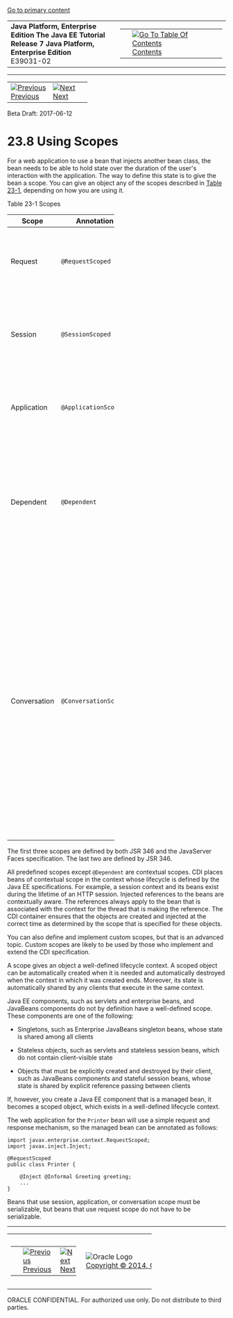 [Go to primary content](#BEGIN)

<table>
<colgroup>
<col width="50%" />
<col width="50%" />
</colgroup>
<tbody>
<tr class="odd">
<td><strong>Java Platform, Enterprise Edition The Java EE Tutorial</strong><br />
<strong>Release 7 Java Platform, Enterprise Edition</strong><br />
E39031-02</td>
<td><table>
<tbody>
<tr class="odd">
<td> </td>
<td><a href="toc.htm"><img src="../../dcommon/gifs/toc.gif" alt="Go To Table Of Contents" /><br />
<span class="icon">Contents</span></a></td>
</tr>
</tbody>
</table></td>
</tr>
</tbody>
</table>

-----

<table>
<tbody>
<tr class="odd">
<td><a href="cdi-basic007.htm"><img src="../../dcommon/gifs/leftnav.gif" alt="Previous" /><br />
<span class="icon">Previous</span></a> </td>
<td><a href="cdi-basic009.htm"><img src="../../dcommon/gifs/rightnav.gif" alt="Next" /><br />
<span class="icon">Next</span></a></td>
<td> </td>
</tr>
</tbody>
</table>

Beta Draft: 2017-06-12

# 23.8 Using Scopes

For a web application to use a bean that injects another bean class, the
bean needs to be able to hold state over the duration of the user's
interaction with the application. The way to define this state is to
give the bean a scope. You can give an object any of the scopes
described in [Table 23-1](#GJDBG), depending on how you are using it.

Table 23-1 Scopes

<table style="width:49%;">
<colgroup>
<col width="22%" />
<col width="27%" />
<col width="0%" />
</colgroup>
<thead>
<tr class="header">
<th>Scope</th>
<th>Annotation</th>
<th>Duration</th>
</tr>
</thead>
<tbody>
<tr class="odd">
<td><p>Request</p></td>
<td><p><code dir="ltr">@RequestScoped</code></p></td>
<td><p>A user's interaction with a web application in a single HTTP request.</p></td>
</tr>
<tr class="even">
<td><p>Session</p></td>
<td><p><code dir="ltr">@SessionScoped</code></p></td>
<td><p>A user's interaction with a web application across multiple HTTP requests.</p></td>
</tr>
<tr class="odd">
<td><p>Application</p></td>
<td><p><code dir="ltr">@ApplicationScoped</code></p></td>
<td><p>Shared state across all users' interactions with a web application.</p></td>
</tr>
<tr class="even">
<td><p>Dependent</p></td>
<td><p><code dir="ltr">@Dependent</code></p></td>
<td><p>The default scope if none is specified; it means that an object exists to serve exactly one client (bean) and has the same lifecycle as that client (bean).</p></td>
</tr>
<tr class="odd">
<td><p>Conversation</p></td>
<td><p><code dir="ltr">@ConversationScoped</code></p></td>
<td><p>A user's interaction with a servlet, including JavaServer Faces applications. The conversation scope exists within developer-controlled boundaries that extend it across multiple requests for long-running conversations. All long-running conversations are scoped to a particular HTTP servlet session and may not cross session boundaries.</p></td>
</tr>
</tbody>
</table>

  

The first three scopes are defined by both JSR 346 and the JavaServer
Faces specification. The last two are defined by JSR 346.

All predefined scopes except `@Dependent` are contextual scopes. CDI
places beans of contextual scope in the context whose lifecycle is
defined by the Java EE specifications. For example, a session context
and its beans exist during the lifetime of an HTTP session. Injected
references to the beans are contextually aware. The references always
apply to the bean that is associated with the context for the thread
that is making the reference. The CDI container ensures that the objects
are created and injected at the correct time as determined by the scope
that is specified for these objects.

You can also define and implement custom scopes, but that is an advanced
topic. Custom scopes are likely to be used by those who implement and
extend the CDI specification.

A scope gives an object a well-defined lifecycle context. A scoped
object can be automatically created when it is needed and automatically
destroyed when the context in which it was created ends. Moreover, its
state is automatically shared by any clients that execute in the same
context.

Java EE components, such as servlets and enterprise beans, and JavaBeans
components do not by definition have a well-defined scope. These
components are one of the following:

  - Singletons, such as Enterprise JavaBeans singleton beans, whose
    state is shared among all clients

  - Stateless objects, such as servlets and stateless session beans,
    which do not contain client-visible state

  - Objects that must be explicitly created and destroyed by their
    client, such as JavaBeans components and stateful session beans,
    whose state is shared by explicit reference passing between clients

If, however, you create a Java EE component that is a managed bean, it
becomes a scoped object, which exists in a well-defined lifecycle
context.

The web application for the `Printer` bean will use a simple request and
response mechanism, so the managed bean can be annotated as follows:

``` oac_no_warn
import javax.enterprise.context.RequestScoped;
import javax.inject.Inject;

@RequestScoped
public class Printer {

    @Inject @Informal Greeting greeting;
    ...
}
```

Beans that use session, application, or conversation scope must be
serializable, but beans that use request scope do not have to be
serializable.

-----

<table style="width:66%;">
<colgroup>
<col width="33%" />
<col width="0%" />
<col width="33%" />
</colgroup>
<tbody>
<tr class="odd">
<td><table style="width:96%;">
<colgroup>
<col width="0%" />
<col width="48%" />
<col width="48%" />
</colgroup>
<tbody>
<tr class="odd">
<td> </td>
<td><a href="cdi-basic007.htm"><img src="../../dcommon/gifs/leftnav.gif" alt="Previous" /><br />
<span class="icon">Previous</span></a> </td>
<td><a href="cdi-basic009.htm"><img src="../../dcommon/gifs/rightnav.gif" alt="Next" /><br />
<span class="icon">Next</span></a></td>
</tr>
</tbody>
</table></td>
<td><img src="../../dcommon/gifs/oracle.gif" alt="Oracle Logo" class="copyrightlogo" /> <a href="../../dcommon/html/cpyr.htm"><br />
<span class="copyrightlogo">Copyright © 2014, Oracle and/or its affiliates. All rights reserved.</span></a></td>
<td><table>
<tbody>
<tr class="odd">
<td> </td>
<td><a href="toc.htm"><img src="../../dcommon/gifs/toc.gif" alt="Go To Table Of Contents" /><br />
<span class="icon">Contents</span></a></td>
</tr>
</tbody>
</table></td>
</tr>
</tbody>
</table>

ORACLE CONFIDENTIAL. For authorized use only. Do not distribute to third parties.
